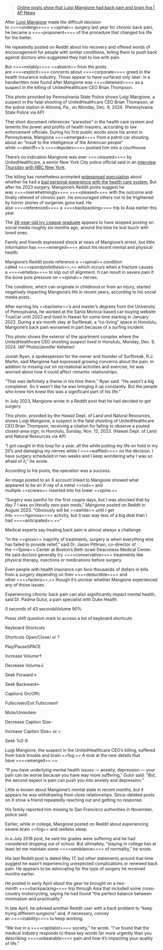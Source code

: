 
> [Online posts show that Luigi Mangione had back pain and brain fog | AP News](https://apnews.com/article/luigi-mangione-back-surgery-mental-health-35086d2e01089f53db7b95e7b6c683e4)

After [Luigi Mangione](https://apnews.com/article/unitedhealthcare-ceo-killing-charges-extradition-64ba21747f41c3a81f661900e797b6d7) made the difficult decision to ====undergo==== ==spinal== surgery last year for chronic back pain, he became a ====proponent==== of the procedure that changed his life for the better.

He repeatedly posted on Reddit about his recovery and offered words of encouragement for people with similar conditions, telling them to push back against doctors who suggested they had to live with pain.

But ====notably==== ==absent== from the posts are ====explicit==== concerns about ====corporate==== greed in the health insurance industry. Those appear to have surfaced only later: in a handwritten note found after Mangione was ====detained==== as a suspect in the killing of UnitedHealthcare CEO Brian Thompson.

This photo provided by Pennsylvania State Police shows Luigi Mangione, a suspect in the fatal shooting of UnitedHealthcare CEO Brian Thompson, at the police station in Altoona, Pa., on Monday, Dec. 9, 2024. (Pennsylvania State Police via AP)

That short document references “parasites” in the health care system and laments the power and profits of health insurers, according to law enforcement officials. During his first public words since his arrest in Pennsylvania, Mangione ====emerged==== from a patrol car shouting about an “insult to the intelligence of the American people” while ==sheriff==’s ====deputies==== pushed him into a courthouse.

There’s no indication Mangione was ever ====insured==== by UnitedHealthcare, a senior New York City police official said in an [interview Thursday with NBC New York](https://www.nbcnewyork.com/manhattan/no-indication-luigi-mangione-ceo-killing-insured-unitedhealthcare/6064863/).

The killing has nonetheless prompted [widespread speculation](https://apnews.com/article/united-healthcare-ceo-luigi-mangione-josh-shapiro-3a8c64a0bc412e0eeb84bca0c99b6e67) about whether he had a [bad personal experience with the health care system.](https://apnews.com/article/unitedhealthcare-delay-deny-depose-insurance-online-criticism-2d9c9a1a2a551876e72a11a93fc7624c) But after his 2023 surgery, Mangione’s Reddit posts suggest he was ====overwhelmingly==== ====pleased==== with the outcome and finally relieved of chronic pain. He encouraged others not to be frightened by horror stories of surgeries gone bad. He also ====referenced==== a ====backpacking==== trip to Asia earlier this year.

The [26-year-old Ivy League graduate](https://apnews.com/article/unitedhealthcare-ceo-brian-thompson-shooting-luigi-mangione-10ee2f70cd843a27940a9cf1a06edf55) appears to have stopped posting on social media roughly six months ago, around the time he lost touch with loved ones.

Family and friends expressed shock at news of Mangione’s arrest, but little information has ====emerged==== about his recent mental and physical health.

Mangione’s Reddit posts reference a ==spinal== condition called ====spondylolisthesis==,== which occurs when a fracture causes a ====vertebra==== to slip out of alignment. It can result in severe pain if the bone puts pressure on ==spinal== nerves.

The condition, which can originate in childhood or from an injury, started negatively impacting Mangione’s life in recent years, according to his social media posts.

After earning his ==bachelor==’s and master’s degrees from the University of Pennsylvania, he worked at the Santa Monica-based car-buying website TrueCar until 2023 and lived in Hawaii for some time starting in January 2022. During a six-month stay at Surfbreak, a “co-living” space in Honolulu, Mangione’s back pain worsened in part because of a surfing incident.

This photo shows the exterior of the apartment complex where the UnitedHealthcare CEO shooting suspect lived in Honolulu, Monday, Dec. 9, 2024. (AP Photo/Jennifer Kelleher)

Josiah Ryan, a spokesperson for the owner and founder of Surfbreak, R.J. Martin, said Mangione had expressed growing concerns about the pain. In addition to missing out on recreational activities and exercise, he was worried about how it could affect romantic relationships.

“That was definitely a theme in his time there,” Ryan said. “He wasn’t a big complainer. So it wasn’t like he was bringing it up constantly. But the people who knew him knew this was a significant part of his life.”

In July 2023, Mangione wrote in a Reddit post that he had decided to get surgery.

This photo, provided by the Hawaii Dept. of Land and Natural Resources, shows Luigi Mangione, a suspect in the fatal shooting of UnitedHealthcare CEO Brian Thompson, receiving a citation for failing to observe a posted closed-area sign, in Honolulu, Sunday, Nov. 12, 2023. (Hawaii Dept. of Land and Natural Resources via AP)

“I got caught in this loop for a year, all the while putting my life on hold in my 20’s and damaging my nerves while I ====waffled==== on the decision. I have surgery scheduled in two weeks and I keep wondering why I was so afraid of it,” he wrote.

According to his posts, the operation was a success.

An image posted to an X account linked to Mangione showed what appeared to be an X-ray of a metal ==rod== and multiple ==screws== inserted into his lower ==spine.==

“Surgery was painful for the first couple days, but I was shocked that by day 7 I was on literally zero pain meds,” Mangione posted on Reddit in August 2023. “Obviously will be ==awhile== until I get into ====rigorous==== activity, but it was way less of a big deal than I had ====anticipated==.==”

Medical experts say treating back pain is almost always a challenge.

“In the ==gross== majority of treatments, surgery is when everything else has failed to provide relief,” said Dr. Jason Pittman, co-director of the ==Spine== Center at Boston’s Beth Israel Deaconess Medical Center. He said doctors generally try ====conservative==== treatments like physical therapy, injections or medications before surgery.

Even people with health insurance can face thousands of dollars in bills from a surgery depending on their ====deductible==== and other ====factors==,== though it’s unclear whether Mangione experienced any of those issues.

Experiencing chronic back pain can also significantly impact mental health, said Dr. Padma Gulur, a pain specialist with Duke Health.

0 seconds of 43 secondsVolume 90%

Press shift question mark to access a list of keyboard shortcuts

Keyboard Shortcuts

Shortcuts Open/Close/ or ?

Play/PauseSPACE

Increase Volume↑

Decrease Volume↓

Seek Forward→

Seek Backward←

Captions On/Offc

Fullscreen/Exit Fullscreenf

Mute/Unmutem

Decrease Caption Size-

Increase Caption Size+ or =

Seek %0-9

Luigi Mangione, the suspect in the UnitedHealthcare CEO’s killing, suffered from back trouble and brain ==fog.== A look at the new details that have ====emerged==.==

“If you have underlying mental health issues — anxiety, depression — your pain can be worse because you have way more suffering,” Gulur said. “But, the second aspect is pain can push you into anxiety and depression.”

Little is known about Mangione’s mental state in recent months, but it appears he was withdrawing from close relationships. Since-deleted posts on X show a friend repeatedly reaching out and getting no response.

His family reported him missing to San Francisco authorities in November, police said.

Earlier, while in college, Mangione posted on Reddit about experiencing severe brain ==fog== and restless sleep.

In a July 2018 post, he said his grades were suffering and he had considered dropping out of school. But ultimately, “staying in college has at least let me maintain some ====semblance==== of normality,” he wrote.

His last Reddit post is dated May 17, but other statements around that time suggest he wasn’t experiencing unexpected complications or renewed back pain. He appears to be advocating for the type of surgery he received months earlier.

He posted in early April about the gear he brought on a two-month ====backpacking==== trip through Asia that included some cross-country motorcycling, saying he had found “the perfect balance between minimalism and practicality.”

In late April, he advised another Reddit user with a back problem to “keep trying different surgeons” and, if necessary, convey an ====inability==== to keep working.

“We live in a ====capitalist==== society,” he wrote. “I’ve found that the medical industry responds to these key words far more urgently than you describing ====unbearable==== pain and how it’s impacting your quality of life.”
